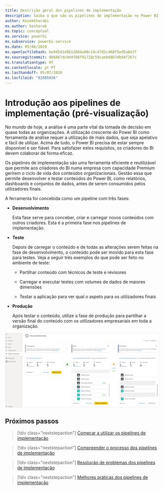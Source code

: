 ```yaml
---
title: Descrição geral dos pipelines de implementação
description: Saiba o que são os pipelines de implementação no Power BI
author: KesemSharabi
ms.author: kesharab
ms.topic: conceptual
ms.service: powerbi
ms.subservice: powerbi-service
ms.date: 05/06/2020
ms.openlocfilehash: be945d1d9612804a90c14c47d2c468f5ed5a843f
ms.sourcegitcommit: 008467dc9d4f88f91728c59caeb68b7db94f267c
ms.translationtype: HT
ms.contentlocale: pt-PT
ms.lasthandoff: 05/07/2020
ms.locfileid: "82885036"
---
```

# <a name="introduction-to-deployment-pipelines-preview"></a>Introdução aos pipelines de implementação (pré-visualização)

No mundo de hoje, a análise é uma parte vital da tomada de decisão em quase todas as organizações. A utilização crescente do Power BI como ferramenta de análise requer a utilização de mais dados, que seja apelativo e fácil de utilizar. Acima de tudo, o Power BI precisa de estar sempre disponível e ser fiável. Para satisfazer estes requisitos, os criadores do BI devem colaborar de forma eficaz.

Os pipelines de implementação são uma ferramenta eficiente e reutilizável que permite aos criadores do BI numa empresa com capacidade Premium gerirem o ciclo de vida dos conteúdos organizacionais. Gestão essa que permite desenvolver e testar conteúdos do Power BI, como relatórios, dashboards e conjuntos de dados, antes de serem consumidos pelos utilizadores finais.

A ferramenta foi concebida como um pipeline com três fases:

* **<a name="development"></a>Desenvolvimento**
    
    Esta fase serve para conceber, criar e carregar novos conteúdos com outros criadores. Esta é a primeira fase nos pipelines de implementação.

* **<a name="test"></a>Teste**

    Depois de carregar o conteúdo e de todas as alterações serem feitas na fase de desenvolvimento, o conteúdo pode ser movido para esta fase para testes. Veja a seguir três exemplos do que pode ser feito no ambiente de teste:

    * Partilhar conteúdo com técnicos de teste e revisores

    * Carregar e executar testes com volumes de dados de maiores dimensões

    * Testar a aplicação para ver qual o aspeto para os utilizadores finais

* **<a name="production"></a>Produção**

    Após testar o conteúdo, utilize a fase de produção para partilhar a versão final do conteúdo com os utilizadores empresariais em toda a organização.

![pipelines de implementação](media/deployment-pipelines-overview/deployment-pipelines.png)

## <a name="next-steps"></a>Próximos passos

>[!div class="nextstepaction"]
>[Começar a utilizar os pipelines de implementação](deployment-pipelines-get-started.md)

>[!div class="nextstepaction"]
>[Compreender o processo dos pipelines de implementação](deployment-pipelines-process.md)

>[!div class="nextstepaction"]
>[Resolução de problemas dos pipelines de implementação](deployment-pipelines-troubleshooting.md)

>[!div class="nextstepaction"]
>[Melhores práticas dos pipelines de implementação](deployment-pipelines-best-practices.md)